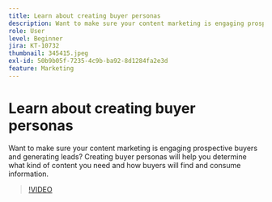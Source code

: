```yaml
---
title: Learn about creating buyer personas
description: Want to make sure your content marketing is engaging prospective buyers and generating leads? Creating buyer personas will help you determine what kind of content you need and how buyers will find and consume information.
role: User
level: Beginner
jira: KT-10732
thumbnail: 345415.jpeg
exl-id: 50b9b05f-7235-4c9b-ba92-8d1284fa2e3d
feature: Marketing
---
```

# Learn about creating buyer personas

Want to make sure your content marketing is engaging prospective buyers and generating leads? Creating buyer personas will help you determine what kind of content you need and how buyers will find and consume information.

>[!VIDEO](https://video.tv.adobe.com/v/345415/?quality=12&learn=on)
